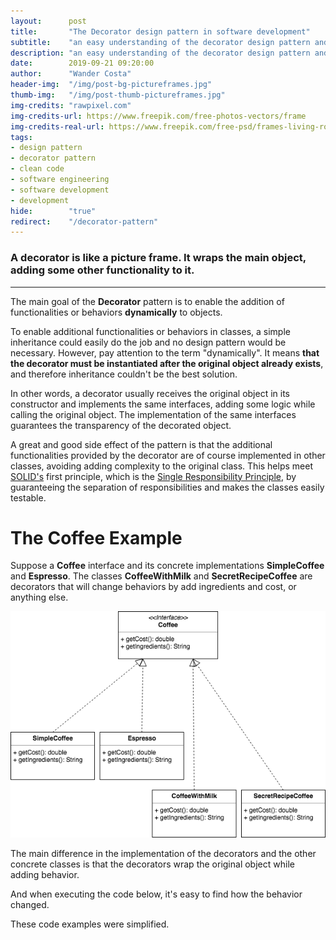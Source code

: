 ```yaml
---
layout:      post
title:       "The Decorator design pattern in software development"
subtitle:    "an easy understanding of the decorator design pattern and some examples"
description: "an easy understanding of the decorator design pattern and some examples"
date:        2019-09-21 09:20:00
author:      "Wander Costa"
header-img:  "/img/post-bg-pictureframes.jpg"
thumb-img:   "/img/post-thumb-pictureframes.jpg"
img-credits: "rawpixel.com"
img-credits-url: https://www.freepik.com/free-photos-vectors/frame
img-credits-real-url: https://www.freepik.com/free-psd/frames-living-room_4500896.htm#page=8&query=frames&position=39
tags:
- design pattern
- decorator pattern
- clean code
- software engineering
- software development
- development
hide:        "true"
redirect:    "/decorator-pattern"
---
```


### A decorator is like a picture frame. It wraps the main object, adding some other functionality to it.

<hr>

The main goal of the **Decorator** pattern is to enable the addition of functionalities or behaviors **dynamically** to objects.

To enable additional functionalities or behaviors in classes, a simple inheritance could easily do the job and no design pattern would be necessary. However, pay attention to the term "dynamically". It means **that the decorator must be instantiated after the original object already exists**, and therefore inheritance couldn't be the best solution.

In other words, a decorator usually receives the original object in its constructor and implements the same interfaces, adding some logic while calling the original object. The implementation of the same interfaces guarantees the transparency of the decorated object.

A great and good side effect of the pattern is that the additional functionalities provided by the decorator are of course implemented in other classes, avoiding adding complexity to the original class. This helps meet [SOLID's][solid] first principle, which is the [Single Responsibility Principle][singleresponsibility], by guaranteeing the separation of responsibilities and makes the classes easily testable.


# The Coffee Example

Suppose a **Coffee** interface and its concrete implementations **SimpleCoffee** and **Espresso**. The classes **CoffeeWithMilk** and **SecretRecipeCoffee** are decorators that will change behaviors by add ingredients and cost, or anything else.

![img/coffee-uml.png](/img/coffee-uml.png)

<script src="https://gist.github.com/rwanderc/3832b38283e9761ed22df12f7d69ee9a.js"></script>

The main difference in the implementation of the decorators and the other concrete classes is that the decorators wrap the original object while adding behavior.

<script src="https://gist.github.com/rwanderc/d5f4a5f1d5eb677c4d9f8601174d322c.js"></script>

And when executing the code below, it's easy to find how the behavior changed.

<script src="https://gist.github.com/rwanderc/a7552b9fdcb751d0405218ace66fe142.js"></script>

These code examples were simplified.

[solid]:https://en.wikipedia.org/wiki/SOLID
[singleresponsibility]:https://en.wikipedia.org/wiki/Single_responsibility_principle